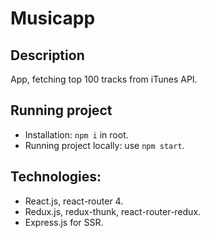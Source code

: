 # Musicapp
## Description
App, fetching top 100 tracks from iTunes API.

## Running project
- Installation: `npm i` in root.
- Running project locally: use `npm start`.

## Technologies:
- React.js, react-router 4.
- Redux.js, redux-thunk, react-router-redux.
- Express.js for SSR.
